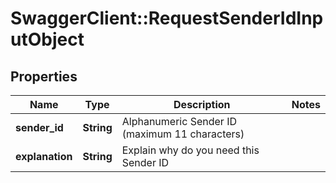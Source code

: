 # SwaggerClient::RequestSenderIdInputObject

## Properties
Name | Type | Description | Notes
------------ | ------------- | ------------- | -------------
**sender_id** | **String** | Alphanumeric Sender ID (maximum 11 characters) | 
**explanation** | **String** | Explain why do you need this Sender ID | 


